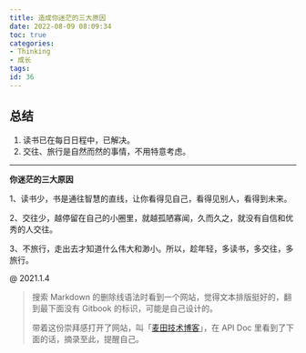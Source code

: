 ```yaml
---
title: 造成你迷茫的三大原因
date: 2022-08-09 08:09:34
toc: true
categories:
- Thinking
- 成长
tags:
id: 36
---
```


## 总结

1.  读书已在每日日程中，已解决。 
2.  交往、旅行是自然而然的事情，不用特意考虑。 

<!--more-->

---

**你迷茫的三大原因**

1、读书少，书是通往智慧的直线，让你看得见自己，看得见别人，看得到未来。

2、交往少，越停留在自己的小圈里，就越孤陋寡闻，久而久之，就没有自信和优秀的人交往。

3、不旅行，走出去才知道什么伟大和渺小。所以，趁年轻，多读书，多交往，多旅行。

@ 2021.1.4

> 搜索 Markdown 的删除线语法时看到一个网站，觉得文本排版挺好的，翻到最下面没有 Gitbook 的标识，可能是自己设计的。
>  
> 带着这份崇拜感打开了网站，叫「[麦田技术博客](http://docs.itmyhome.com/)」，在 API Doc 里看到了下面的话，摘录至此，提醒自己。